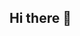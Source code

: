 ## Hi there 👋

<!--**Julia-Melo-Oliveira/Julia-Melo-Oliveira** is a ✨ _special_ ✨ repository because its `README.md` (this file) appears on your GitHub profile.

## Hi there 👋

I'm Julia, a student of Systems Analysis and Development at Cruzeiro do Sul Virtual.  
I'm currently learning programming with a focus on game development and digital security.  
Here you'll find my projects, experiments, and progress as I grow in tech!

### 🌱 Currently Learning
- Python
- JavaScript
- Git & GitHub
- C# (Unity)

### 💬 Let's connect!
[LinkedIn](https://www.linkedin.com/in/julia-melo-29a360383/)

